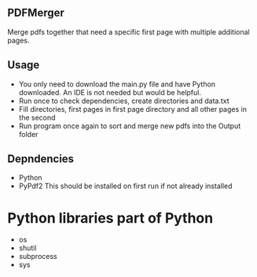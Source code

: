 ## PDFMerger
Merge pdfs together that need a specific first page with multiple additional pages.

## Usage
- You only need to download the main.py file and have Python downloaded. An IDE is not needed but would be helpful. 
- Run once to check dependencies, create directories and data.txt
- Fill directories, first pages in first page directory and all other pages in the second
- Run program once again to sort and merge new pdfs into the Output folder

## Depndencies
- Python
- PyPdf2
This should be installed on first run if not already installed

# Python libraries part of Python
- os
- shutil
- subprocess
- sys

